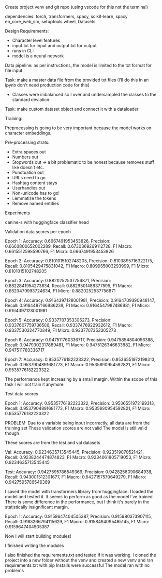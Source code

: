 Create project venv and git repo (using vscode for this not the terminal)

dependencies: torch, transformers, spacy, scikit-learn, spacy en_core_web_sm, setuptools wheel, Datasets

Design Requirements:

* Character level features
* input.txt for input and output.txt for output
* runs in CLI
* model is a neural network

Data pipeline: as per instructions, the model is limited to the txt format for file input. 

Task: make a master data file from the provided txt files (I'll do this in an ipynb don't need production code for this)

* Classes were imbalanced so I over and undersampled the classes to the standard deviation

Task: make custom dataset object and connect it with a dataloader

Training:

Preprocessing is going to be very important because the model works on character embeddings.

Pre-processing strats:
* Extra spaces out
* Numbers out
* Stopwords out -> a bit problematic to be honest because removes stuff like doesn't etc.
* Punctuation out
* URLs need to go
* Hashtag content stays
* Userhandles out
* Non-unicode has to go!
* Lemmatize the tokens
* Remove named entities

Experiments

canine-s with huggingface classifier head

Validation data scores per epoch

Epoch 1: Accuracy: 0.6667491953453826, Precision: 0.6660800652002289, Recall: 0.6730369269112728, F1 Macro: 0.6615512598590766, F1 Micro: 0.6667491953453826

Epoch 2: Accuracy: 0.8101015102748205, Precision: 0.8103895716322175, Recall: 0.8105429475831042, F1 Macro: 0.809965003293999, F1 Micro: 0.8101015102748205

Epoch 3: Accuracy: 0.8820252537756871, Precision: 0.8822841954273634, Recall: 0.8829501488377595, F1 Macro: 0.8820479993724634, F1 Micro: 0.8820252537756871

Epoch 4: Accuracy: 0.9164397128001981, Precision: 0.9164709390948147, Recall: 0.9164487166986239, F1 Macro: 0.9164547987486981, F1 Micro: 0.9164397128001981

Epoch 5: Accuracy: 0.9337707353305273, Precision: 0.9337607759736586, Recall: 0.9337476922932612, F1 Macro: 0.9337530324770849, F1 Micro: 0.9337707353305273

Epoch 6: Accuracy: 0.947511760336717, Precision: 0.9475854804056388, Recall: 0.9479302317889481, F1 Macro: 0.9475126346633882, F1 Micro: 0.947511760336717

Epoch 7: Accuracy: 0.9535776182223322, Precision: 0.9536551972199313, Recall: 0.9537904891681773, F1 Macro: 0.9535690954592821, F1 Micro: 0.9535776182223322

The performance kept increasing by a small margin. Within the scope of this task I will not train it anymore.

Test data scores

Epoch 1: Accuracy: 0.9535776182223322, Precision: 0.9536551972199313, Recall: 0.9537904891681773, F1 Macro: 0.9535690954592821, F1 Micro: 0.9535776182223322

PROBLEM: Due to a variable being input incorrectly, all data are from the training set
These validation scores are not valid
The model is still valid though

These scores are from the test and val datasets

Val:
Accuracy: 0.9234635713545445, Precision: 0.923519070521421, Recall: 0.9238244474874823, F1 Macro: 0.9234061805719053, F1 Micro: 0.9234635713545445

Test:
Accuracy: 0.9427595786549369, Precision: 0.9428256090684938, Recall: 0.943001512301677, F1 Macro: 0.9427157570649279, F1 Micro: 0.9427595786549369

I saved the model with transformers library from huggingface. I loaded the model and tested it. It seems to perform as good as the model I've trained. There is some difference in the performance, but I think it's barely in the statistically insignificant margin.

Epoch 1: Accuracy: 0.9159647404505387, Precision: 0.915980373907115, Recall: 0.9163266794115629, F1 Macro: 0.9158494095465145, F1 Micro: 0.9159647404505387

Now I will start building modules!

I finished writing the modules

I also finished the requirements.txt and tested if it was working.
I cloned the project into a new folder without the venv and created a new venv and ran requirements.txt with pip
Installs were successful
The model ran with no problems